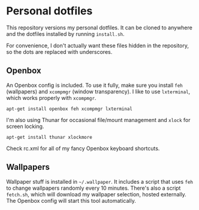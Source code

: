 # Personal dotfiles

This repository versions my personal dotfiles. It can be cloned to
anywhere and the dotfiles installed by running `install.sh`.

For convenience, I don't actually want these files hidden in the
repository, so the dots are replaced with underscores.

## Openbox

An Openbox config is included. To use it fully, make sure you install
`feh` (wallpapers) and `xcompmgr` (window transparency). I like to use
`lxterminal`, which works properly with `xcompmgr`.

    apt-get install openbox feh xcompmgr lxterminal

I'm also using Thunar for occasional file/mount management and `xlock`
for screen locking.

    apt-get install thunar xlockmore

Check rc.xml for all of my fancy Openbox keyboard shortcuts.

## Wallpapers

Wallpaper stuff is installed in `~/.wallpaper`. It includes a script
that uses `feh` to change wallpapers randomly every 10
minutes. There's also a script `fetch.sh`, which will download my
wallpaper selection, hosted externally. The Openbox config will start
this tool automatically.
